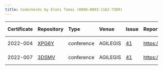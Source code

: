 ```yaml
---
title: Codechecks by Eleni Tomai (0000-0003-1162-7389)
---
```



|Certificate |Repository |Type       |Venue    |Issue |Report                                |Check date |
|:-------|:--------------------------------|:------------------|:------------------|:---|:--------------------------|:----------|
|2022-004    |[XPG6Y](https://osf.io/XPG6Y)|conference |AGILEGIS |[41](https://github.com/codecheckers/register/issues/41)|https://doi.org/10.17605/osf.io/XPG6Y |2022-07-09 |
|2022-007    |[3DSMV](https://osf.io/3DSMV)|conference |AGILEGIS |[41](https://github.com/codecheckers/register/issues/41)|https://doi.org/10.17605/OSF.IO/3DSMV |2022-07-09 |

